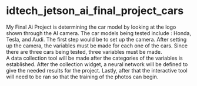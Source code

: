 # idtech_jetson_ai_final_project_cars

My Final Ai Project is determining the car model by looking at the logo shown through the AI camera. 
The car models being tested include : Honda, Tesla, and Audi. 
The first step would be to set up the camera. 
After setting up the camera, the variables must be made for each one of the cars. Since there are three cars being tested, three variables must be made.  
A data collection tool will be made after the categories of the variables is established.
After the collection widget, a neural network will be defined to give the needed results for the project. 
Lastly, after that the interactive tool will need to be ran so that the training of the photos can begin. 
